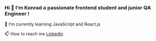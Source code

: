 ### Hi 👋 I'm Konrad a passionate frontend student and junior QA Engineer !



🌱 I’m currently learning JavaScript and React.js

📫 How to reach me <a target="_blank" href="https://www.linkedin.com/in/konrad-ku%C5%BAniak-96912323b/">Linkedin</a>

<!--
**Kuzniakers/Kuzniakers** is a ✨ _special_ ✨ repository because its `README.md` (this file) appears on your GitHub profile.

Here are some ideas to get you started:

- 🔭 I’m currently working on ...
- 🌱 I’m currently learning ...
- 👯 I’m looking to collaborate on ...
- 🤔 I’m looking for help with ...
- 💬 Ask me about ...
- 📫 How to reach me: ...
- 😄 Pronouns: ...
- ⚡ Fun fact: ...
-->
